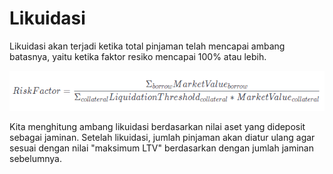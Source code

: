 # Likuidasi

Likuidasi akan terjadi ketika total pinjaman telah mencapai ambang batasnya, yaitu ketika faktor resiko mencapai 100% atau lebih.

![](../.gitbook/assets/2.PNG)

Kita menghitung ambang likuidasi berdasarkan nilai aset yang dideposit sebagai jaminan. Setelah likuidasi, jumlah pinjaman akan diatur ulang agar sesuai dengan nilai "maksimum LTV" berdasarkan dengan jumlah jaminan sebelumnya.
